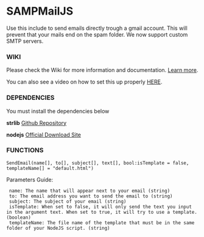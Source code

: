 # SAMPMailJS

Use this include to send emails directly trough a gmail account. This will prevent that your mails end on the spam folder. We now support custom SMTP servers.

### WIKI

Please check the Wiki for more information and documentation. [Learn more](https://github.com/bruxo00/SAMPMailJS/wiki).

You can also see a video on how to set this up properly [HERE](https://www.youtube.com/watch?v=n5V3E5x8FxY).

### DEPENDENCIES

You must install the dependencies below 

**strlib**
[Github Repository](https://github.com/oscar-broman/strlib)

**nodejs**
[Official Download Site](https://nodejs.org/en/)


### FUNCTIONS

```
SendEmail(name[], to[], subject[], text[], bool:isTemplate = false, templateName[] = "default.html")
```
Parameters Guide:

     name: The name that will appear next to your email (string)
     to: The email address you want to send the email to (string)
     subject: The subject of your email (string)
     isTemplate: When set to false, it will only send the text you input in the argument text. When set to true, it will try to use a template. (boolean)
     templateName: The file name of the template that must be in the same folder of your NodeJS script. (string)
